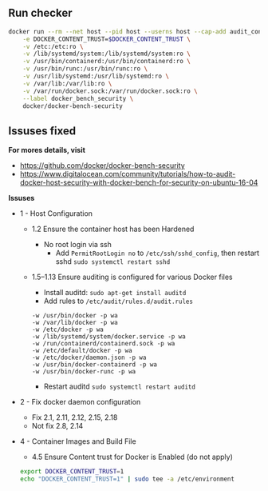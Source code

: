 
## Run checker

```sh
docker run --rm --net host --pid host --userns host --cap-add audit_control \
    -e DOCKER_CONTENT_TRUST=$DOCKER_CONTENT_TRUST \
    -v /etc:/etc:ro \
    -v /lib/systemd/system:/lib/systemd/system:ro \
    -v /usr/bin/containerd:/usr/bin/containerd:ro \
    -v /usr/bin/runc:/usr/bin/runc:ro \
    -v /usr/lib/systemd:/usr/lib/systemd:ro \
    -v /var/lib:/var/lib:ro \
    -v /var/run/docker.sock:/var/run/docker.sock:ro \
    --label docker_bench_security \
    docker/docker-bench-security
```

## Issuses fixed

**For mores details, visit**
- https://github.com/docker/docker-bench-security
- https://www.digitalocean.com/community/tutorials/how-to-audit-docker-host-security-with-docker-bench-for-security-on-ubuntu-16-04

**Issuses**

- 1 - Host Configuration
    - 1.2 Ensure the container host has been Hardened
      - No root login via ssh
          - Add `PermitRootLogin no` to `/etc/ssh/sshd_config`, then restart sshd `sudo systemctl restart sshd`

    - 1.5–1.13 Ensure auditing is configured for various Docker files
        - Install auditd: `sudo apt-get install auditd`
        - Add rules to `/etc/audit/rules.d/audit.rules`

        ```
        -w /usr/bin/docker -p wa
        -w /var/lib/docker -p wa
        -w /etc/docker -p wa
        -w /lib/systemd/system/docker.service -p wa
        -w /run/containerd/containerd.sock -p wa
        -w /etc/default/docker -p wa
        -w /etc/docker/daemon.json -p wa
        -w /usr/bin/docker-containerd -p wa
        -w /usr/bin/docker-runc -p wa
        ```

        - Restart auditd `sudo systemctl restart auditd`

- 2 - Fix docker daemon configuration
    - Fix 2.1, 2.11, 2.12, 2.15, 2.18
    - Not fix 2.8, 2.14

- 4 - Container Images and Build File
    - 4.5 Ensure Content trust for Docker is Enabled (do not apply)

    ```sh
    export DOCKER_CONTENT_TRUST=1
    echo "DOCKER_CONTENT_TRUST=1" | sudo tee -a /etc/environment
    ```
